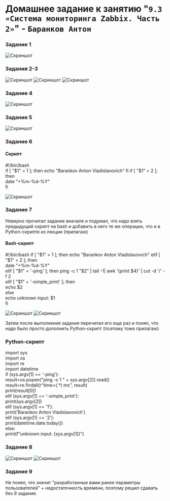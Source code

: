 # Домашнее задание к занятию "`9.3 «Система мониторинга Zabbix. Часть 2»`" - `Баранков Антон`

### Задание 1

![Скриншот](img3/1.jpg)

### Задания 2-3

![Скриншот](img3/2.jpg)
![Скриншот](img3/3.jpg)
![Скриншот](img3/4.jpg)

### Задание 4

![Скриншот](img3/5.jpg)

### Задание 5

![Скриншот](img3/6.jpg)

### Задание 6

#### Скрипт

#!/bin/bash    
if [ "$1" = 1 ]; then  
echo "Barankov Anton Vladislavovich"  
fi  
if [ "$1" = 2 ]; then  
date "+%m-%d-%Y"  
fi  

![Скриншот](img3/8.jpg)

### Задание 7

Неверно прочитал задание вначале и подумал, что надо взять предыдущий скрипт на bash и добавить в него те же операции, что и в Python-скрипте из лекции (прилагаю) 

#### Bash-скрипт

#!/bin/bash 
if [ "$1" = 1 ]; then  
echo "Barankov Anton Vladislavovich"  
elif [ "$1" = 2 ]; then  
date "+%m-%d-%Y"  
elif [ "$1" = '-ping' ]; then  
ping -c 1 "$2" | tail -1| awk '{print $4}' | cut -d '/' -f 2  
elif [ "$1" = '-simple_print' ]; then  
echo $2  
else  
echo unknown input: $1  
fi  

![Скриншот](img3/9.jpg)
![Скриншот](img3/10.jpg)

Затем после выполнения задания перечитал его еще раз и понял, что надо было просто дополнить Python-скрипт (поэтому тоже прилагаю)

### Python-скрипт

import sys  
import os  
import re  
import datetime  
if (sys.argv[1] == '-ping'):  
    result=os.popen("ping -c 1 " + sys.argv[2]).read()  
    result=re.findall(r"time=(.*) ms", result)  
    print(result[0])  
elif (sys.argv[1] == '-simple_print'):  
    print(sys.argv[2])  
elif (sys.argv[1] == '1'):  
    print('Barankov Anton Vladislavovich')  
elif (sys.argv[1] == '2'):  
    print(datetime.date.today())  
else:  
    print(f"unknown input: {sys.argv[1]}")  

### Задание 8

![Скриншот](img3/11.jpg)
![Скриншот](img3/12.jpg)

### Задание 9
Не понял, что значит "разработанные вами ранее параметры пользователей" + недостаточность времени, поэтому решил сдавать без 9 задания.
